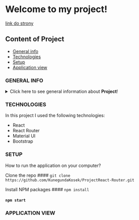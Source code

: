 # Welcome to my project!

[link do strony](https://kunegundakosek.github.io/ProjectReact-Router/)

## Content of Project

- [General info](#general-info)
- [Technologies](#technologies)
- [Setup](#Setup)
- [Application view](#application-view)

### GENERAL INFO

<details>
<summary>Click here to see general information about <b>Project</b>!</summary>
<b>In this application </b>you will find my projects that I wrote while learning React. I am currently doing the course "React - The Complete Guide (incl Hooks, React Router, Redux) on Udemy.
</details>

### TECHNOLOGIES

In this project I used the following technologies:

<ul>
  <li>React</li>
  <li>React Router</li>
  <li>Material UI</li>
  <li>Bootstrap</li>
 </ul>

### SETUP

How to run the application on your computer?

Clone the repo #### `git clone https://github.com/KunegundaKosek/ProjectReact-Router.git`

Install NPM packages #### `npm install`

#### `npm start`

### APPLICATION VIEW
